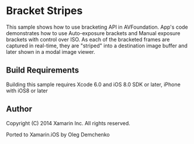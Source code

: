 Bracket Stripes
==============

This sample shows how to use bracketing API in AVFoundation. App's code demonstrates how to use Auto-exposure brackets and Manual exposure  brackets with control over ISO. As each of the bracketed frames are captured in real-time, they are "striped" into a destination image buffer and later shown in a modal image viewer.

Build Requirements
------------------

Building this sample requires Xcode 6.0 and iOS 8.0 SDK or later, iPhone with iOS8 or later

Author
------ 
Copyright (C) 2014 Xamarin Inc. All rights reserved.

Ported to Xamarin.iOS by Oleg Demchenko